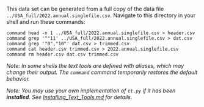 This data set can be generated from a full copy of the data file `../USA_full/2022.annual.singlefile.csv`.  Navigate to this directory in your shell and run these commands:

    command head -n 1 ../USA_full/2022.annual.singlefile.csv > header.csv
    command grep '^"11' ../USA_full/2022.annual.singlefile.csv > dat.csv
    command grep '"0","10"' dat.csv > trimmed.csv
    command cat header.csv trimmed.csv > 2022.annual.singlefile.csv
    command rm header.csv dat.csv trimmed.csv

*Note: In some shells the text tools are defined with _aliases_, which may change their output.  The `command` command temporarily restores the default behavior.*

*Note: You may use your own implementation of `tt.py` if it has been **installed**. See [Installing_Text_Tools.md](../../instructions/Installing_Text_Tools.md) for details.*
